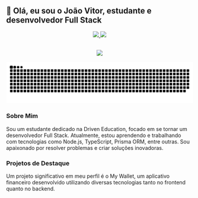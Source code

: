 ## 👋 Olá, eu sou o João Vitor, estudante e desenvolvedor Full Stack

<div align="center">
  <a href="https://github.com/JohnDiniz">
  <img height="180em" src="https://github-readme-stats-sigma-five.vercel.app/api?username=JohnDiniz&show_icons=true&theme=tokyonight&include_all_commits=true&count_private=true"/>
  <img height="180em" src="https://github-readme-stats-sigma-five.vercel.app/api/top-langs/?username=JohnDiniz&layout=compact&langs_count=7&theme=tokyonight"/>
</div>

<div style="display: inline_block"><br>
<p align="center">
  <a href="https://skillicons.dev">
    <img src="https://skillicons.dev/icons?i=git,html,css,js,typescript,nodejs,postgres,react,golang,linux,neovim,vscode" />
  </a>
</p>
</div>

<picture>
  <source
    media="(prefers-color-scheme: dark)"
    srcset="https://raw.githubusercontent.com/platane/snk/output/github-contribution-grid-snake-dark.svg"
  />
  <source
    media="(prefers-color-scheme: light)"
    srcset="https://raw.githubusercontent.com/platane/snk/output/github-contribution-grid-snake.svg"
  />
  <img
    alt="github contribution grid snake animation"
    src="https://raw.githubusercontent.com/platane/snk/output/github-contribution-grid-snake.svg"
  />
</picture>

### Sobre Mim

Sou um estudante dedicado na Driven Education, focado em se tornar um desenvolvedor Full Stack. Atualmente, estou aprendendo e trabalhando com tecnologias como Node.js, TypeScript, Prisma ORM, entre outras. Sou apaixonado por resolver problemas e criar soluções inovadoras.

### Projetos de Destaque

Um projeto significativo em meu perfil é o My Wallet, um aplicativo financeiro desenvolvido utilizando diversas tecnologias tanto no frontend quanto no backend.

